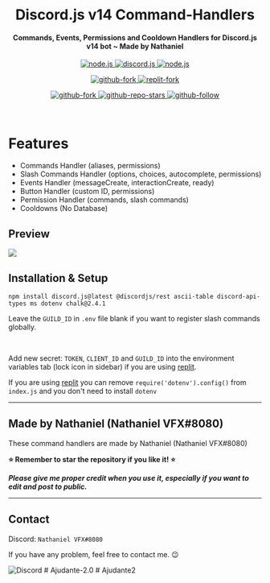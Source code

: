 <h1 align="center">
   Discord.js v14 Command-Handlers
</h1>
<h4 align="center">Commands, Events, Permissions and Cooldown Handlers for Discord.js v14 bot ~ Made by Nathaniel</h4>

<p align="center">
<a href="https://nodejs.org/en/download/">
   <img src="https://img.shields.io/badge/node-16.9.x-brightgreen?style=for-the-badge" alt="node.js">
</a>

<a href="https://github.com/discordjs/discord.js/">
   <img src="https://img.shields.io/badge/discord.js-v14-blue?style=for-the-badge" alt="discord.js">
</a>

<a href="https://github.com/Nathaniel-VFX/Discord.js-v14-Command-Handlers">
   <img src="https://img.shields.io/badge/version-latest-red?style=for-the-badge" alt="node.js">
</a>

</p>


<p align="center">
   
<a href="https://github.com/Nathaniel-VFX/Discord.js-v14-Command-Handlers/fork">
   <img src="https://img.shields.io/badge/Fork-github-blueviolet?logo=githubactions&logoColor=white&style=for-the-badge" alt="github-fork">
</a>
   
<a href="https://replit.com/@LeeNathaniel/Discordjs-v14-bot">
   <img src="https://img.shields.io/badge/Fork-Replit-white?logo=githubactions&logoColor=white&style=for-the-badge" alt="replit-fork">
</a>
   
</p>
 
 
<p align="center">

<a href="https://github.com/Nathaniel-VFX/Discord.js-v14-Command-Handlers">
   <img src="https://img.shields.io/github/forks/Nathaniel-VFX/Discord.js-v14-Command-Handlers?logo=githubactions&logoColor=success&style=social" alt="github-fork">
</a>

<a href="https://github.com/Nathaniel-VFX/Discord.js-v14-Command-Handlers">
   <img src="https://img.shields.io/github/stars/Nathaniel-VFX/Discord.js-v14-Command-Handlers?label=Stars&logo=ReverbNation&&logoColor=yellow&style=social" alt="github-repo-stars">
</a>

<a href="https://github.com/Nathaniel-VFX">
   <img src="https://img.shields.io/github/followers/Nathaniel-VFX?label=Follow&logo=github&style=social" alt="github-follow">
</a>
  
</p>

<br>


# Features
- Commands Handler (aliases, permissions)
- Slash Commands Handler (options, choices, autocomplete, permissions)
- Events Handler (messageCreate, interactionCreate, ready)
- Button Handler (custom ID, permissions)
- Permission Handler (commands, slash commands)
- Cooldowns (No Database)

## Preview
<img src="https://i.imgur.com/8K2MgWQ.png"/>

## Installation & Setup
```
npm install discord.js@latest @discordjs/rest ascii-table discord-api-types ms dotenv chalk@2.4.1
```
Leave the `GUILD_ID` in `.env` file blank if you want to register slash commands globally.

<br />

Add new secret: `TOKEN`, `CLIENT_ID` and `GUILD_ID` into the environment variables tab (lock icon in sidebar) if you are using [replit](https://replit.com/).

If you are using [replit](https://replit.com/) you can remove `require('dotenv').config()` from `index.js` and you don't need to install `dotenv`

---
## Made by Nathaniel (Nathaniel VFX#8080)
These command handlers are made by Nathaniel (Nathaniel VFX#8080)

**⭐ Remember to star the repository if you like it! ⭐**

_**Please give me proper credit when you use it, especially if you want to edit and post to public.**_

---

## Contact
Discord: `Nathaniel VFX#8080`

If you have any problem, feel free to contact me. 😉

<img src="https://discord.c99.nl/widget/theme-2/769969803526930504.png" alt="Discord"/>
# Ajudante-2.0
# Ajudante2

